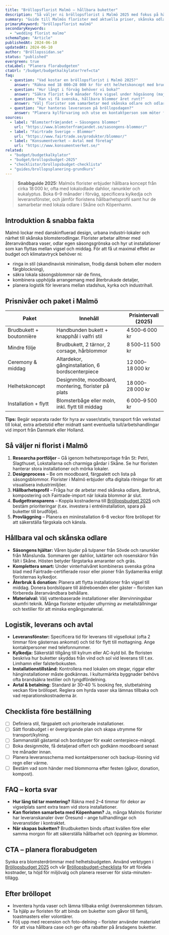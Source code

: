 ```yaml
---
title: "Bröllopsflorist Malmö – hållbara buketter"
description: "Så väljer ni bröllopsflorist i Malmö 2025 med fokus på hållbara buketter, prisnivåer och smidig leverans."
summary: "Guide till Malmös florister med aktuella priser, skånska odlare, logistik och checklista för ett klimatmedvetet blombröllop."
primaryKeyword: "bröllopsflorist malmö"
secondaryKeywords:
  - "wedding florist malmo"
schemaType: "Article"
publishedAt: 2024-06-10
updatedAt: 2024-06-10
author: "Bröllopssidan.se"
status: "published"
evergreen: true
ctaLabel: "Planera florabudgeten"
ctaUrl: "/budget/budgetkalkylator?ref=cta"
faq:
  - question: "Vad kostar en bröllopsflorist i Malmö 2025?"
    answer: "Räkna med 18 000–28 000 kr för ett helhetskoncept med brudbukett, tärnor, corsage och middagsdekor. Mindre paket med brudbukett och två tärnor börjar kring 8 500 kr."
  - question: "Hur långt i förväg behöver vi boka?"
    answer: "Säkra florist 6–9 månader före vigsel under högsäsong (maj–september). För vinterbröllop räcker ofta 4–5 månader om ni är flexibla."
  - question: "Kan vi få svenska, hållbara blommor året runt?"
    answer: "Välj florister som samarbetar med skånska odlare och odlar egen sommarflora. Under vinterhalvåret kan mixen kompletteras med Fairtrade-certifierade importer."
  - question: "Hur hanteras leveransen på bröllopsdagen?"
    answer: "Planera kylförvaring och utse en kontaktperson som möter floristen. Ange leveransfönster för vigselplats och mottagning i kontraktet."
sources:
  - label: "Blomsterfrämjandet – Säsongens blommor"
    url: "https://www.blomsterframjandet.se/sasongens-blommor/"
  - label: "Fairtrade Sverige – Blommor"
    url: "https://www.fairtrade.se/produkter/blommor/"
  - label: "Konsumentverket – Avtal med företag"
    url: "https://www.konsumentverket.se/"
related:
  - "budget/budgetkalkylator"
  - "budget/brollopsbudget-2025"
  - "checklistor/brollopsbudget-checklista"
  - "guides/brollopsplanering-grundkurs"
---
```


> **Snabbguide 2025:** Malmös florister erbjuder hållbara koncept från cirka 18 000 kr, ofta med lokalodlade dahlior, ranunkler och eukalyptus. Boka 6–9 månader i förväg, specificera kylkedja och leveransfönster, och jämför floristens hållbarhetsprofil samt hur de samarbetar med lokala odlare i Skåne och Köpenhamn.

## Introduktion & snabba fakta

Malmö lockar med danskinfluerad design, urbana industri-lokaler och närhet till skånska blomsterodlingar. Florister arbetar alltmer med återanvändbara vaser, odlar egen säsongsgrönska och hyr ut installationer som kan flyttas mellan vigsel och middag. För att få ut maximal effekt av budget och klimatavtryck behöver ni:

- ringa in stil (skandinavisk minimalism, frodig dansk bohem eller modern färgblockning),
- säkra lokala säsongsblommor när de finns,
- kombinera upphöjda arrangemang med återbrukade detaljer,
- planera logistik för leverans mellan stadshus, kyrka och industrihall.

## Prisnivåer och paket i Malmö

| Paket                     | Innehåll                                           | Prisintervall (2025) |
| ------------------------- | -------------------------------------------------- | -------------------- |
| Brudbukett + boutonnière | Handbunden bukett + knapphål i valfri stil        | 4 500–6 000 kr       |
| Mindre följe             | Brudbukett, 2 tärnor, 2 corsage, hårblommor        | 8 500–11 500 kr      |
| Ceremony & middag        | Altardekor, gånginstallation, 6 bordscenterpiece   | 12 000–18 000 kr     |
| Helhetskoncept           | Designmöte, moodboard, montering, florister på plats | 18 000–28 000 kr  |
| Installation + flytt     | Blomsterbåge eller moln, inkl. flytt till middag   | 6 000–9 500 kr       |

**Tips:** Begär separata rader för hyra av vaser/stativ, transport från verkstad till lokal, extra arbetstid efter midnatt samt eventuella tull/arbetshandlingar vid import från Danmark eller Holland.

## Så väljer ni florist i Malmö

1. **Researcha portföljer** – Gå igenom helhetsreportage från St: Petri, Slagthuset, Lokstallarna och charmiga gårdar i Skåne. Se hur floristen hanterar stora installationer och mörka lokaler.
2. **Designprocess** – Be om moodboard, färgpalett och lista på säsongsblommor. Florister i Malmö erbjuder ofta digitala ritningar för att visualisera industrimiljöer.
3. **Hållbarhetsprofil** – Fråga hur de arbetar med skånska odlare, återbruk, kompostering och Fairtrade-import när lokala blommor är slut.
4. **Budgettransparens** – Koppla kostnaderna till [Bröllopsbudget 2025](/budget/brollopsbudget-2025/) och bestäm prioriteringar (t.ex. investera i entréinstallation, spara på buketter till brudfölje).
5. **Provläggning** – Planera en miniinstallation 6–8 veckor före bröllopet för att säkerställa färgskala och känsla.

## Hållbara val och skånska odlare

- **Säsongens hjältar:** Våren bjuder på tulpaner från Sövde och ranunkler från Månslunda. Sommaren ger dahlior, luktärter och rosenskäror från fält i Skåne. Hösten betyder färgstarka amaranter och gräs.
- **Komplettera smart:** Under vinterhalvåret kombineras svenska gröna blad med Fairtrade-certifierade rosor eller pioner från Sydamerika enligt floristernas kylkedjor.
- **Återbruk & donation:** Planera att flytta installationer från vigsel till middag. Donera bordslöpare till äldreboenden eller gäster – floristen kan förbereda återanvändbara behållare.
- **Materialval:** Välj vattenbaserade installationer eller återvinningsbar skumfri teknik. Många florister erbjuder uthyrning av metallställningar och textilier för att minska engångsmaterial.

## Logistik, leverans och avtal

- **Leveransfönster:** Specificera tid för leverans till vigsellokal (ofta 2 timmar före gästernas ankomst) och tid för flytt till mottagning. Ange kontaktpersoner med telefonnummer.
- **Kylkedja:** Säkerställ tillgång till kylrum eller AC-kyld bil. Be floristen beskriva hur buketter skyddas från vind och sol vid leverans till t.ex. Limhamn eller falsterbokusten.
- **Installationstillstånd:** Kontrollera med lokalen om stegar, riggar eller hänginstallationer måste godkännas. I kulturmärkta byggnader behövs ofta brandsäkra textilier och tyngdfördelning.
- **Avtal & betalning:** Standard är 30–40 % booking fee, slutbetalning veckan före bröllopet. Reglera om hyrda vaser ska lämnas tillbaka och vad reparationskostnaderna är.

## Checklista före beställning

- [ ] Definiera stil, färgpalett och prioriterade installationer.
- [ ] Sätt florabudget i er övergripande plan och skapa utrymme för transport/kylning.
- [ ] Sammanställ gästantal och bordstyper för exakt centerpiece-mängd.
- [ ] Boka designmöte, få detaljerad offert och godkänn moodboard senast tre månader innan.
- [ ] Planera leveransschema med kontaktpersoner och backup-lösning vid regn eller värme.
- [ ] Bestäm vad som händer med blommorna efter festen (gåvor, donation, kompost).

## FAQ – korta svar

- **Hur lång tid tar montering?** Räkna med 2–4 timmar för dekor av vigselplats samt extra team vid stora installationer.
- **Kan floristen samarbeta med Köpenhamn?** Ja, många Malmös florister har leveranskanaler över Öresund – ange tullhandlingar och leveranstider i kontraktet.
- **När skapas buketten?** Brudbuketten binds oftast kvällen före eller samma morgon för att säkerställa hållbarhet och öppning av blommor.

## CTA – planera florabudgeten

Synka era blomsterdrömmar med helhetsbudgeten. Använd verktygen i [Bröllopsbudget 2025](/budget/brollopsbudget-2025/) och vår [Bröllopsbudget-checklista](/checklistor/brollopsbudget-checklista/) för att fördela kostnader, ta höjd för miljövalg och planera reserver för sista-minuten-tillägg.

## Efter bröllopet

- Inventera hyrda vaser och lämna tillbaka enligt överenskommen tidsram.
- Ta hjälp av floristen för att binda om buketter som gåvor till familj, toastmasters eller volontärer.
- Följ upp med recension och foto-delning – florister använder materialet för att visa hållbara case och ger ofta rabatter på årsdagens buketter.

